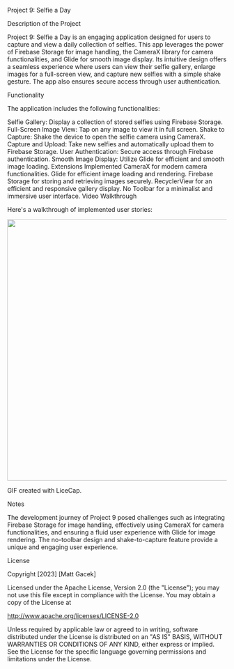 Project 9: Selfie a Day

Description of the Project

Project 9: Selfie a Day is an engaging application designed for users to capture and view a daily collection of selfies. This app leverages the power of Firebase Storage for image handling, the CameraX library for camera functionalities, and Glide for smooth image display. Its intuitive design offers a seamless experience where users can view their selfie gallery, enlarge images for a full-screen view, and capture new selfies with a simple shake gesture. The app also ensures secure access through user authentication.

Functionality

The application includes the following functionalities:

Selfie Gallery: Display a collection of stored selfies using Firebase Storage.
Full-Screen Image View: Tap on any image to view it in full screen.
Shake to Capture: Shake the device to open the selfie camera using CameraX.
Capture and Upload: Take new selfies and automatically upload them to Firebase Storage.
User Authentication: Secure access through Firebase authentication.
Smooth Image Display: Utilize Glide for efficient and smooth image loading.
Extensions Implemented
CameraX for modern camera functionalities.
Glide for efficient image loading and rendering.
Firebase Storage for storing and retrieving images securely.
RecyclerView for an efficient and responsive gallery display.
No Toolbar for a minimalist and immersive user interface.
Video Walkthrough

Here's a walkthrough of implemented user stories:


<img src="https://github.com/magacek/FinalSelfieApp/assets/70607808/47f32301-c670-43d4-9a65-28f6b4681b07" width="600">



GIF created with LiceCap.

Notes

The development journey of Project 9 posed challenges such as integrating Firebase Storage for image handling, effectively using CameraX for camera functionalities, and ensuring a fluid user experience with Glide for image rendering. The no-toolbar design and shake-to-capture feature provide a unique and engaging user experience.

License

Copyright [2023] [Matt Gacek]

Licensed under the Apache License, Version 2.0 (the "License");
you may not use this file except in compliance with the License.
You may obtain a copy of the License at

http://www.apache.org/licenses/LICENSE-2.0

Unless required by applicable law or agreed to in writing, software
distributed under the License is distributed on an "AS IS" BASIS,
WITHOUT WARRANTIES OR CONDITIONS OF ANY KIND, either express or implied.
See the License for the specific language governing permissions and
limitations under the License.

